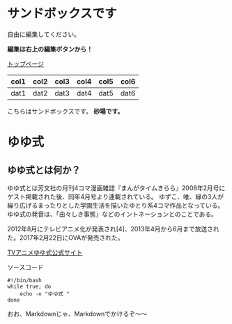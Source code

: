 <!-- TITLE: Sandbox -->
<!-- SUBTITLE: 砂場 -->

# サンドボックスです

自由に編集してください。

**編集は右上の編集ボタンから！**

[トップページ](/)

|col1|col2|col3|col4|col5|col6|
|----|----|----|----|----|----|
|dat1|dat2|dat3|dat4|dat5|dat6|

こちらはサンドボックスです。
**砂場です。**


# ゆゆ式

## ゆゆ式とは何か？

ゆゆ式とは芳文社の月刊4コマ漫画雑誌『まんがタイムきらら』2008年2月号にゲスト掲載された後、同年4月号より連載されている。
ゆずこ、唯、縁の3人が繰り広げるまったりとした学園生活を描いたゆとり系4コマ作品となっている。
ゆゆ式の発音は、「由々しき事態」などのイントネーションとのことである。

2012年8月にテレビアニメ化が発表され[4]、2013年4月から6月まで放送された。2017年2月22日にOVAが発売された。

[TVアニメゆゆ式公式サイト](http://www.yuyushiki.net/)

ソースコード

	#!/bin/bash
	while true; do
		echo -n "ゆゆ式 "
	done

おお、Markdownじゃ、Markdownでかけるぞ〜〜